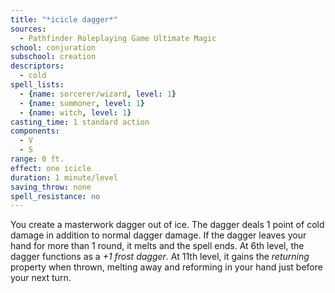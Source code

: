 ```yaml
---
title: "*icicle dagger*"
sources:
  - Pathfinder Roleplaying Game Ultimate Magic
school: conjuration
subschool: creation
descriptors:
  - cold
spell_lists:
  - {name: sorcerer/wizard, level: 1}
  - {name: summoner, level: 1}
  - {name: witch, level: 1}
casting_time: 1 standard action
components:
  - V
  - S
range: 0 ft.
effect: one icicle
duration: 1 minute/level
saving_throw: none
spell_resistance: no
---
```


You create a masterwork dagger out of ice. The dagger deals 1 point of cold damage in addition to normal dagger damage. If the dagger leaves your hand for more than 1 round, it melts and the spell ends. At 6th level, the dagger functions as a *+1 frost dagger*. At 11th level, it gains the *returning* property when thrown, melting away and reforming in your hand just before your next turn.

